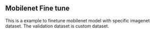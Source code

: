 ## Mobilenet Fine tune

This is a example to finetune mobilenet model with specific imagenet dataset. The validation dataset is custom dataset. 